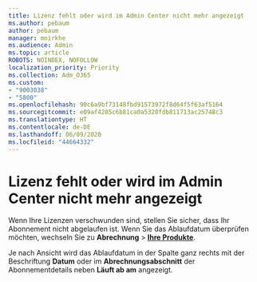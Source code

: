 ```yaml
---
title: Lizenz fehlt oder wird im Admin Center nicht mehr angezeigt
ms.author: pebaum
author: pebaum
manager: mnirkhe
ms.audience: Admin
ms.topic: article
ROBOTS: NOINDEX, NOFOLLOW
localization_priority: Priority
ms.collection: Adm_O365
ms.custom:
- "9003038"
- "5800"
ms.openlocfilehash: 90c6a9bf73148fbd91573972f8d64f5f63af5164
ms.sourcegitcommit: e09af4285c6b81ca0a5320fdb811713ac25748c3
ms.translationtype: HT
ms.contentlocale: de-DE
ms.lasthandoff: 06/09/2020
ms.locfileid: "44664332"
---
```

# <a name="license-missing-or-disappears-from-the-admin-center"></a>Lizenz fehlt oder wird im Admin Center nicht mehr angezeigt


Wenn Ihre Lizenzen verschwunden sind, stellen Sie sicher, dass Ihr Abonnement nicht abgelaufen ist. Wenn Sie das Ablaufdatum überprüfen möchten, wechseln Sie zu **Abrechnung**  >  **[Ihre Produkte](https://go.microsoft.com/fwlink/p/?linkid=842054)**.  

Je nach Ansicht wird das Ablaufdatum in der Spalte ganz rechts mit der Beschriftung **Datum** oder im **Abrechnungsabschnitt** der Abonnementdetails neben **Läuft ab am** angezeigt.